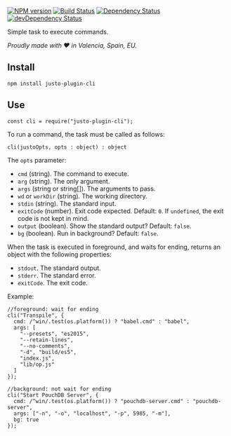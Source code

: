 [![NPM version](http://img.shields.io/npm/v/justo-plugin-cli.svg)](https://www.npmjs.org/package/justo-plugin-cli)
[![Build Status](https://travis-ci.org/justojsp/justo-plugin-cli.svg?branch=master)](https://travis-ci.org/justojsp/justo-plugin-cli)
[![Dependency Status](https://david-dm.org/justojsp/justo-plugin-cli.svg)](https://david-dm.org/justojsp/justo-plugin-cli)
[![devDependency Status](https://david-dm.org/justojsp/justo-plugin-cli/dev-status.svg)](https://david-dm.org/justojsp/justo-plugin-cli#info=devDependencies)

Simple task to execute commands.

*Proudly made with ♥ in Valencia, Spain, EU.*

## Install

```
npm install justo-plugin-cli
```

## Use

```
const cli = require("justo-plugin-cli");
```

To run a command, the task must be called as follows:

```
cli(justoOpts, opts : object) : object
```

The `opts` parameter:

- `cmd` (string). The command to execute.
- `arg` (string). The only argument.
- `args` (string or string[]). The arguments to pass.
- `wd` or `workDir` (string). The working directory.
- `stdin` (string). The standard input.
- `exitCode` (number). Exit code expected. Default: `0`.
  If `undefined`, the exit code is not kept in mind.
- `output` (boolean). Show the standard output? Default: `false`.
- `bg` (boolean). Run in background? Default: `false`.

When the task is executed in foreground, and waits for ending, returns an object
with the following properties:

- `stdout`. The standard output.
- `stderr`. The standard error.
- `exitCode`. The exit code.

Example:

```
//foreground: wait for ending
cli("Transpile", {
  cmd: /^win/.test(os.platform()) ? "babel.cmd" : "babel",
  args: [
    "--presets", "es2015",
    "--retain-lines",
    "--no-comments",
    "-d", "build/es5",
    "index.js",
    "lib/op.js"
  ]
});

//background: not wait for ending
cli("Start PouchDB Server", {
  cmd: /^win/.test(os.platform()) ? "pouchdb-server.cmd" : "pouchdb-server",
  args: ["-n", "-o", "localhost", "-p", 5985, "-m"],
  bg: true
});
```
